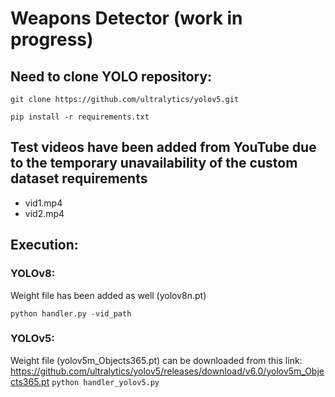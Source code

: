 # Weapons Detector (work in progress)
## Need to clone YOLO repository:
```git clone https://github.com/ultralytics/yolov5.git```

```pip install -r requirements.txt```
## Test videos have been added from YouTube due to the temporary unavailability of the custom dataset requirements
- vid1.mp4
- vid2.mp4
## Execution:
### YOLOv8:
Weight file has been added as well (yolov8n.pt)

```python handler.py -vid_path```
### YOLOv5:
Weight file (yolov5m_Objects365.pt) can be downloaded from this link:
https://github.com/ultralytics/yolov5/releases/download/v6.0/yolov5m_Objects365.pt
```python handler_yolov5.py```
